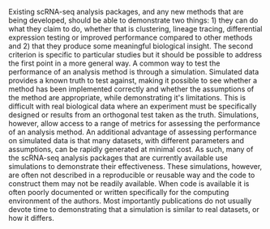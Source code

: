 Existing scRNA-seq analysis packages, and any new methods that are being developed, should be able to demonstrate two things: 1) they can do what they claim to do, whether that is clustering, lineage tracing, differential expression testing or improved performance compared to other methods and 2) that they produce some meaningful biological insight. The second criterion is specific to particular studies but it should be possible to address the first point in a more general way. A common way to test the performance of an analysis method is through a simulation. Simulated data provides a known truth to test against, making it possible to see whether a method has been implemented correctly and whether the assumptions of the method are appropriate, while demonstrating it's limitations. This is difficult with real biological data where an experiment must be specifically designed or results from an orthogonal test taken as the truth. Simulations, however, allow access to a range of metrics for assessing the performance of an analysis method. An additional advantage of assessing performance on simulated data is that many datasets, with different parameters and assumptions, can be rapidly generated at minimal cost. As such, many of the scRNA-seq analysis packages that are currently available use simulations to demonstrate their effectiveness. These simulations, however, are often not described in a reproducible or reusable way and the code to construct them may not be readily available. When code is available it is often poorly documented or written specifically for the computing environment of the authors. Most importantly publications do not usually devote time to demonstrating that a simulation is similar to real datasets, or how it differs.